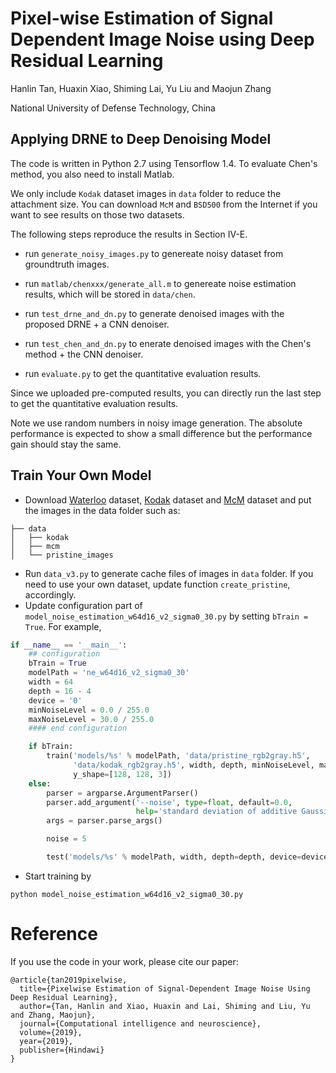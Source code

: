 # Pixel-wise Estimation of Signal Dependent Image Noise using Deep Residual Learning


Hanlin Tan, Huaxin Xiao, Shiming Lai, Yu Liu and Maojun Zhang

National University of Defense Technology, China


## Applying DRNE to Deep Denoising Model

The code is written in Python 2.7 using Tensorflow 1.4. To evaluate Chen's method, you also need to install Matlab.

We only include `Kodak` dataset images in `data` folder to reduce the attachment size. You can download `McM` and `BSD500` from the Internet if you want to see results on those two datasets. 



The following steps reproduce the results in Section IV-E.

+ run `generate_noisy_images.py` to genereate noisy dataset from groundtruth images.

+ run `matlab/chenxxx/generate_all.m` to genereate noise estimation results, which will be stored in `data/chen`.

+ run `test_drne_and_dn.py` to generate denoised images with the proposed DRNE + a CNN denoiser.

+ run `test_chen_and_dn.py` to enerate denoised images with the Chen's method + the CNN denoiser.

+ run `evaluate.py` to get the quantitative evaluation results. 

Since we uploaded pre-computed results, you can directly run the last step to get the quantitative evaluation results.

Note we use random numbers in noisy image generation. The absolute performance is expected to show a small difference but the performance gain should stay the same.

## Train Your Own Model
+ Download [Waterloo](https://ece.uwaterloo.ca/~k29ma/exploration) dataset, [Kodak](http://www.cs.albany.edu/~xypan/research/snr/Kodak.html) dataset and [McM](https://www4.comp.polyu.edu.hk/~cslzhang/CDM_Dataset.htm) dataset and put the images in the data folder such as:

```
├── data
│   ├── kodak
│   ├── mcm
│   └── pristine_images
```

+ Run `data_v3.py` to generate cache files of images in `data` folder. If you need to use your own dataset, update function `create_pristine`, accordingly.
+ Update configuration part of `model_noise_estimation_w64d16_v2_sigma0_30.py` by setting `bTrain = True`. For example,

```python
if __name__ == '__main__':
    ## configuration
    bTrain = True
    modelPath = 'ne_w64d16_v2_sigma0_30'
    width = 64
    depth = 16 - 4
    device = '0'
    minNoiseLevel = 0.0 / 255.0
    maxNoiseLevel = 30.0 / 255.0
    #### end configuration

    if bTrain:
        train('models/%s' % modelPath, 'data/pristine_rgb2gray.h5',
              'data/kodak_rgb2gray.h5', width, depth, minNoiseLevel, maxNoiseLevel, device=device, x_shape=[128, 128, 3],
              y_shape=[128, 128, 3])
    else:
        parser = argparse.ArgumentParser()
        parser.add_argument('--noise', type=float, default=0.0,
                            help='standard deviation of additive Gaussian noise, w.r.t to a [0,1] intensity scale.')
        args = parser.parse_args()

        noise = 5

        test('models/%s' % modelPath, width, depth=depth, device=device, noise=noise)
```
+ Start training by
```
python model_noise_estimation_w64d16_v2_sigma0_30.py
```

# Reference
If you use the code in your work, please cite our paper:

```
@article{tan2019pixelwise,
  title={Pixelwise Estimation of Signal-Dependent Image Noise Using Deep Residual Learning},
  author={Tan, Hanlin and Xiao, Huaxin and Lai, Shiming and Liu, Yu and Zhang, Maojun},
  journal={Computational intelligence and neuroscience},
  volume={2019},
  year={2019},
  publisher={Hindawi}
}
```


